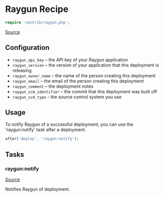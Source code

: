 <!-- DO NOT EDIT THIS FILE! -->
<!-- Instead edit contrib/raygun.php -->
<!-- Then run bin/docgen -->

# Raygun Recipe

```php
require 'contrib/raygun.php';
```

[Source](/contrib/raygun.php)



## Configuration
- `raygun_api_key` – the API key of your Raygun application
- `raygun_version` – the version of your application that this deployment is releasing
- `raygun_owner_name` – the name of the person creating this deployment
- `raygun_email` – the email of the person creating this deployment
- `raygun_comment` – the deployment notes
- `raygun_scm_identifier` – the commit that this deployment was built off
- `raygun_scm_type` - the source control system you use
## Usage
To notify Raygun of a successful deployment, you can use the 'raygun:notify' task after a deployment.
```php
after('deploy', 'raygun:notify');
```



## Tasks

### raygun:notify
[Source](https://github.com/deployphp/deployer/blob/master/contrib/raygun.php#L28)

Notifies Raygun of deployment.




